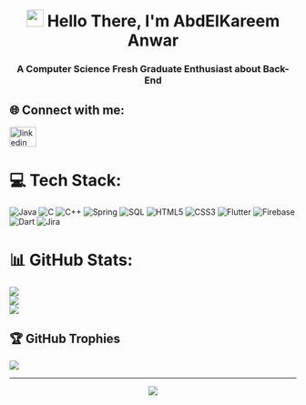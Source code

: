<h1 align="center"> <img src="https://media.giphy.com/media/hvRJCLFzcasrR4ia7z/giphy.gif" width="30px"/> Hello There, I'm AbdElKareem Anwar</h2>

###

<h3 align="center">A Computer Science Fresh Graduate Enthusiast about Back-End</h3>

## 🌐 Connect with me:
<div align="left">
  <a href="https://www.linkedin.com/in/abd-el-kareem-anwar-8797b7198/" target="_blank">
    <img src="https://raw.githubusercontent.com/maurodesouza/profile-readme-generator/master/src/assets/icons/social/linkedin/default.svg" width="47" height="35" alt="linkedin logo"  />
  </a>

###

###
# 💻 Tech Stack:
<div align="left">
  
![Java](https://img.shields.io/badge/Java-007396?style=for-the-badge&logo=java&logoColor=white)
![C](https://img.shields.io/badge/C-00599C?style=for-the-badge&logo=c&logoColor=white)
![C++](https://img.shields.io/badge/C++-00599C?style=for-the-badge&logo=c%2B%2B&logoColor=white)
![Spring](https://img.shields.io/badge/Spring-6DB33F?style=for-the-badge&logo=spring&logoColor=white)
![SQL](https://img.shields.io/badge/SQL-4479A1?style=for-the-badge&logo=sql&logoColor=white)
![HTML5](https://img.shields.io/badge/HTML5-E34F26?style=for-the-badge&logo=html5&logoColor=white)
![CSS3](https://img.shields.io/badge/CSS3-1572B6?style=for-the-badge&logo=css3&logoColor=white)
![Flutter](https://img.shields.io/badge/Flutter-02569B?style=for-the-badge&logo=flutter&logoColor=white)
![Firebase](https://img.shields.io/badge/Firebase-FFCA28?style=for-the-badge&logo=firebase&logoColor=black)
![Dart](https://img.shields.io/badge/Dart-0175C2?style=for-the-badge&logo=dart&logoColor=white)
![Jira](https://img.shields.io/badge/Jira-0052CC?style=for-the-badge&logo=jira&logoColor=white)

</div>

###
# 📊 GitHub Stats:
![](https://github-readme-stats.vercel.app/api?username=AbdElKareem-Anwar&theme=dark&hide_border=false&include_all_commits=true&count_private=false)<br/>
![](https://github-readme-streak-stats.herokuapp.com/?user=AbdElKareem-Anwar&theme=dark&hide_border=false)<br/>
![](https://github-readme-stats.vercel.app/api/top-langs/?username=AbdElKareem-Anwar&theme=dark&hide_border=false&include_all_commits=true&count_private=false&layout=compact)

## 🏆 GitHub Trophies
![](https://github-profile-trophy.vercel.app/?username=AbdElKareem-Anwar&theme=radical&no-frame=false&no-bg=true&margin-w=4)

---
<div align="center">
  
  [![](https://visitcount.itsvg.in/api?id=AbdElKareem-Anwar&icon=0&color=12)](https://visitcount.itsvg.in)

</div>




<!-- Proudly created with GPRM ( https://gprm.itsvg.in ) -->
